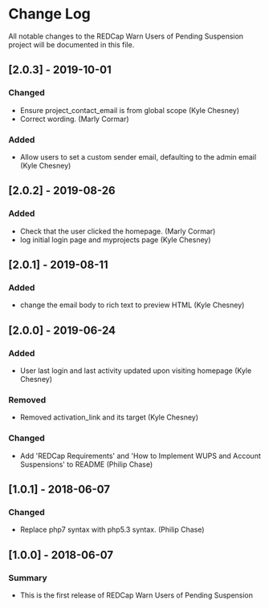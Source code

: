 # Change Log
All notable changes to the REDCap Warn Users of Pending Suspension project will be documented in this file.


## [2.0.3] - 2019-10-01
### Changed
- Ensure project_contact_email is from global scope (Kyle Chesney)
- Correct wording. (Marly Cormar)

### Added
- Allow users to set a custom sender email, defaulting to the admin email (Kyle Chesney)


## [2.0.2] - 2019-08-26
### Added
- Check that the user clicked the homepage. (Marly Cormar)
- log initial login page and myprojects page (Kyle Chesney)


## [2.0.1] - 2019-08-11
### Added
- change the email body to rich text to preview HTML (Kyle Chesney)


## [2.0.0] - 2019-06-24
### Added
- User last login and last activity updated upon visiting homepage (Kyle Chesney)

### Removed
- Removed activation_link and its target (Kyle Chesney)

### Changed
- Add 'REDCap Requirements' and 'How to Implement WUPS and Account Suspensions' to README (Philip Chase)


## [1.0.1] - 2018-06-07
### Changed
- Replace php7 syntax with php5.3 syntax. (Philip Chase)

## [1.0.0] - 2018-06-07
### Summary
 - This is the first release of REDCap Warn Users of Pending Suspension
